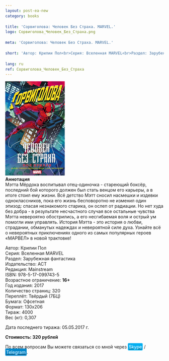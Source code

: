 ```yaml
---
layout: post-ea-new
category: books

title: 'Сорвиголова: Человек Без Страха. MARVEL.'
logo: Сорвиголова_Человек_Без_Страха.png

meta: 'Сорвиголова: Человек Без Страха. MARVEL.'

short: 'Автор: Крилии Пол<br>Серия: Вселенная MARVEL<br>Раздел: Зарубежная фантастика<br>Издательство: АСТ<br>Редакция: Mainstream<br>ISBN: 978-5-17-099743-5<br>Возрастное ограничение: 16+'

lang: ru
ref: Сорвиголова_Человек_Без_Страха
---
```


<a data-fancybox="gallery" href="/img/books/Сорвиголова_Человек_Без_Страха.png"><img src="/img/books/Сорвиголова_Человек_Без_Страха.png" alt=""></a>  
**Аннотация**  
Мэтта Мёрдока воспитывал отец-одиночка - стареющий боксёр, последний бой которого должен был стать венцом его карьеры, а в итоге стоил ему жизни. Всё детство Мэтт сносил насмешки и издевки одноклассников, пока его жизнь бесповоротно не изменил один эпизод: спасая незнакомого старика, он ослеп от радиации. Но нет худа без добра - в результате несчастного случая все остальные чувства Мэтта невероятно обострились, а его несгибаемая воля и острый ум помогли ими управлять. История Мэтта - это история о любви, страдании, обманутых надеждах и невероятной силе духа. Узнайте всё о невероятных приключениях одного из самых популярных героев «МАРВЕЛ» в новой трактовке!

Автор: Крилии Пол  
Серия: Вселенная MARVEL  
Раздел: Зарубежная фантастика  
Издательство: АСТ  
Редакция: Mainstream  
ISBN: 978-5-17-099743-5  
Возрастное ограничение: **16+**  
Год издания: 2017  
Количество страниц: 320  
Переплёт: Твёрдый  (7БЦ)  
Бумага: Офсетная  
Формат: 130х206  
Тираж: 4000  
Вес (кг): 0,307

Дата последнего тиража:	05.05.2017 г.

**Стоимость: 320 рублей**

По всем вопросам Вы можете связаться со мной через <a href="skype:chutkoy89?call" target="_blank"><span style="background-color:#00aff0; color:white; padding:3px; border-radius: 3px">Skype</span></a> / <a href="https://t.me/chutkoy" target="_blank"><span style="background-color:#0088cc; color:white; padding:3px; border-radius: 3px">Telegram</span></a>.